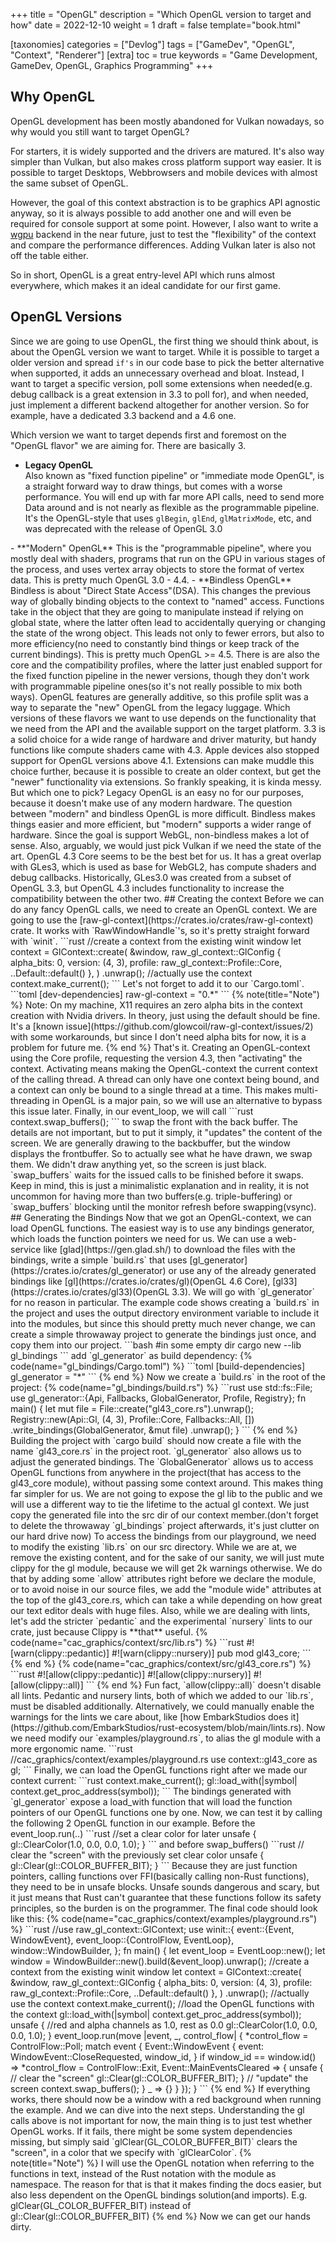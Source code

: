 +++
title = "OpenGL"
description = "Which OpenGL version to target and how"
date = 2022-12-10
weight = 1
draft = false
template="book.html"

[taxonomies]
categories = ["Devlog"]
tags = ["GameDev", "OpenGL", "Context", "Renderer"]
[extra]
toc = true
keywords = "Game Development, GameDev, OpenGL, Graphics Programming"
+++

## Why OpenGL
OpenGL development has been mostly abandoned for Vulkan nowadays, so why would
you still want to target OpenGL? 

For starters, it is widely supported and the drivers are matured. It's also way
simpler than Vulkan, but also makes cross platform support way easier. It is
possible to target Desktops, Webbrowsers and mobile devices with almost the same
subset of OpenGL.

However, the goal of this context abstraction is to be graphics API agnostic
anyway, so it is always possible to add another one and will even be required
for console support at some point. However, I also want to write a
[wgpu](https://wgpu.rs/) backend in the near future, just to test the
"flexibility" of the context and compare the performance differences.
Adding Vulkan later is also not off the table either.

So in short, OpenGL is a great entry-level API which runs almost everywhere,
which makes it an ideal candidate for our first game.

## OpenGL Versions
Since we are going to use OpenGL, the first thing we should think about, is about the OpenGL version we want to
target. While it is possible to target a older version and spread `if's` in our
code base to pick the better alternative when supported, it adds an unnecessary
overhead and bloat. Instead, I want to target a specific version, poll some
extensions when needed(e.g. debug callback is a great extension in 3.3 to poll
for), and when needed, just implement a different backend altogether for
another version. So for example, have a dedicated 3.3 backend and a 4.6 one.

Which version we want to target depends first and foremost on the "OpenGL flavor"
we are aiming for. There are basically 3.

- **Legacy OpenGL**      
  Also known as "fixed function pipeline" or "immediate mode OpenGL", is a straight forward
  way to draw things, but comes with a worse performance. You will end up with
  far more API calls, need to send more Data around and is not nearly as flexible as the programmable pipeline.
  It's the OpenGL-style that uses `glBegin`, `glEnd`, `glMatrixMode`, etc, and
  was deprecated with the release of OpenGL 3.0         

<!--->

- **"Modern" OpenGL**   
  This is the "programmable pipeline", where you mostly deal with shaders,
  programs that run on the GPU in various stages of the process, and uses vertex
  array objects to store the format of vertex data. This is pretty much OpenGL
  3.0 - 4.4.

- **Bindless OpenGL**    
  Bindless is about "Direct State Access"(DSA). This changes the previous way of globally binding objects to the context to
  "named" access. Functions take in the object that they are going to manipulate
  instead if relying on global state, where the latter often lead to
  accidentally querying or changing the state of the wrong object. This leads
  not only to fewer errors, but also to more efficiency(no need to constantly
  bind things or keep track of the current bindings).
  This is pretty much OpenGL >= 4.5.

There is are also the core and the compatibility profiles, where the latter just enabled
support for the fixed function pipeline in the newer versions, though they don't
work with programmable pipeline ones(so it's not really possible to mix both
ways). OpenGL features are generally additive, so this profile split was a
way to separate the "new" OpenGL from the legacy luggage.

Which versions of these flavors we want to use depends on the functionality that
we need from the API and the available support on the target platform. 3.3 is a solid choice for a wide range of hardware and
driver maturity, but handy functions like compute shaders came with 4.3. Apple
devices also stopped support for OpenGL versions above 4.1.

Extensions can make muddle this choice further, because it is possible to create
an older context, but get the "newer" functionality via extensions.
So frankly speaking, it is kinda messy.

But which one to pick?
Legacy OpenGL is an easy no for our purposes, because it doesn't make use of any modern hardware. 
The question between "modern" and bindless OpenGL is more difficult.
Bindless makes things easier and more efficient, but "modern" supports a wider
range of hardware. Since the goal is support WebGL, non-bindless makes a lot of
sense. Also, arguably, we would just pick Vulkan if we need the state of the art.

OpenGL 4.3 Core seems to be the best bet for us. It has a great overlap with GLes3, which is used as base for WebGL2,
has compute shaders and debug callbacks. Historically, GLes3.0 was created from
a subset of OpenGL 3.3, but OpenGL 4.3 includes functionality to increase the
compatibility between the other two.

## Creating the context
Before we can do any fancy OpenGL calls, we need to create an OpenGL context.
We are going to use the [raw-gl-context](https://crates.io/crates/raw-gl-context) crate.
It works with `RawWindowHandle`'s, so it's pretty straight forward with `winit`.

```rust 
//create a context from the existing winit window
let context = GlContext::create(
    &window,
    raw_gl_context::GlConfig {
        alpha_bits: 0,
        version: (4, 3),
        profile: raw_gl_context::Profile::Core,
        ..Default::default()
    },
)
.unwrap();

//actually use the context
context.make_current();
```

Let's not forget to add it to our `Cargo.toml`.

```toml 
[dev-dependencies]
raw-gl-context = "0.*"
```

{% note(title="Note") %}
Note: On my machine, X11 requires an zero alpha bits in the context creation with Nvidia drivers. 
In theory, just using the default should be fine. It's a [known issue](https://github.com/glowcoil/raw-gl-context/issues/2) with some
workarounds, but since I don't need alpha bits for now, it is a problem for
 future me.
{% end %}

That's it.  

Creating an OpenGL-context using the Core profile, requesting the version 4.3,
then "activating" the context. Activating means making the OpenGL-context the
current context of the calling thread. A thread can only have one context being bound,
and a context can only be bound to a single thread at a time. This makes
multi-threading in OpenGL is a major pain, so we will use an alternative to
bypass this issue later.



Finally, in our event_loop, we will call 
```rust 
context.swap_buffers();
```
to swap the front with the back buffer. The details are not important, but to
put it simply, it "updates" the content of the screen. We are generally drawing
to the backbuffer, but the window displays the frontbuffer. So to actually see
what he have drawn, we swap them. We didn't draw anything yet, so the screen is
just black. `swap_buffers` waits for the issued calls to be finished before it
swaps. Keep in mind, this is just a minimalistic explanation and in reality, it
is not uncommon for having more than two buffers(e.g. triple-buffering) or
`swap_buffers` blocking until the monitor refresh before swapping(vsync).

## Generating the Bindings
Now that we got an OpenGL-context, we can load OpenGL functions.
The easiest way is to use any bindings generator, which loads the function
pointers we need for us.

We can use a web-service like [glad](https://gen.glad.sh/) to download the files
with the bindings, write a simple `build.rs` that uses
[gl_generator](https://crates.io/crates/gl_generator) or use any of the already
generated bindings like [gl](https://crates.io/crates/gl)(OpenGL 4.6 Core),
[gl33](https://crates.io/crates/gl33)(OpenGL 3.3).

We will go with `gl_generator` for no reason in particular.
The example code shows creating a `build.rs` in the project and uses the output
directory environment variable to include it into the modules, but since this
should pretty much never change, we can create a simple throwaway project to generate
the bindings just once, and copy them into our project.

```bash 
#in some empty dir 
cargo new --lib gl_bindings
```

add `gl_generator` as build dependency:

{% code(name="gl_bindings/Cargo.toml") %}
```toml 
[build-dependencies]
gl_generator = "*"
```
{% end %}

Now we create a `build.rs` in the root of the project:

{% code(name="gl_bindings/build.rs") %}
```rust 
use std::fs::File;
use gl_generator::{Api, Fallbacks, GlobalGenerator, Profile, Registry};

fn main() {
    let mut file = File::create("gl43_core.rs").unwrap();

    Registry::new(Api::Gl, (4, 3), Profile::Core, Fallbacks::All, [])
        .write_bindings(GlobalGenerator, &mut file)
        .unwrap();
}
```
{% end %}

Building the project with `cargo build` should now create a file with the name `gl43_core.rs` in
the project root.

`gl_generator` also allows us to adjust the generated bindings. The `GlobalGenerator`
allows us to access OpenGL functions from anywhere in the project(that has
access to the gl43_core module), without passing some context around. This makes
thing far simpler for us. We are not going to expose the gl lib to the public
and we will use a different way to tie the lifetime to the actual gl context.

We just copy the generated file into the src dir of our context member.(don't forget to delete the throwaway `gl_bindings` project afterwards, it's just clutter on our hard drive now)

To access the bindings from our playground, we need to modify the existing
`lib.rs` on our src directory. While we are at, we remove the existing content,
and for the sake of our sanity, we will just mute clippy for the gl module,
because we will get 2k warnings otherwise. We do that by adding some `allow`
attributes right before we declare the module, or to avoid noise in our source
files, we add the "module wide" attributes at the top of the gl43_core.rs, which
can take a while depending on how great our text editor deals with huge files.
Also, while we are dealing with lints, let's add the stricter `pedantic` and the
experimental `nursery` lints to our crate, just because Clippy is **that** useful. 

{% code(name="cac_graphics/context/src/lib.rs") %}
```rust 
#![warn(clippy::pedantic)]
#![warn(clippy::nursery)]

pub mod gl43_core;
```
{% end %}

{% code(name="cac_graphics/context/src/gl43_core.rs") %}
```rust 
#![allow(clippy::pedantic)]
#![allow(clippy::nursery)]
#![allow(clippy::all)]
```
{% end %}

Fun fact, `allow(clippy::all)` doesn't disable all lints. Pedantic and nursery
lints, both of which we added to our `lib.rs`, must be disabled additionally.
Alternatively, we could manually enable the warnings for the lints we care
about, like [how EmbarkStudios does
it](https://github.com/EmbarkStudios/rust-ecosystem/blob/main/lints.rs).



Now we need modify our `examples/playground.rs`, to alias the gl module with a
more ergonomic name.

```rust
//cac_graphics/context/examples/playground.rs

use context::gl43_core as gl;
```

Finally, we can load the OpenGL functions right after we made our context
current: 

```rust
context.make_current();

gl::load_with(|symbol| context.get_proc_address(symbol));
```

The bindings generated with `gl_generator` expose a load_with function that will load the function pointers
of our OpenGL functions one by one. 

Now, we can test it by calling the following 2 OpenGL function in our example.

Before the event_loop.run(..) 
```rust 
//set a clear color for later
unsafe {
    gl::ClearColor(1.0, 0.0, 0.0, 1.0);
}
```

and before swap_buffers()
```rust 
// clear the "screen" with the previously set clear color
unsafe {
    gl::Clear(gl::COLOR_BUFFER_BIT);
}
```

Because they are just function pointers, calling functions over FFI(basically calling non-Rust
functions), they need to be in unsafe blocks.
Unsafe sounds dangerous and scary, but it just means that Rust can't guarantee that these
functions follow its safety principles, so the burden is on the programmer. 


The final code should look like this:

{% code(name="cac_graphics/context/examples/playground.rs") %}
```rust 
//use raw_gl_context::GlContext;
use winit::{
    event::{Event, WindowEvent},
    event_loop::{ControlFlow, EventLoop},
    window::WindowBuilder,
};
fn main() {
    let event_loop = EventLoop::new();
    let window = WindowBuilder::new().build(&event_loop).unwrap();

    //create a context from the existing winit window
    let context = GlContext::create(
        &window,
        raw_gl_context::GlConfig {
            alpha_bits: 0,
            version: (4, 3),
            profile: raw_gl_context::Profile::Core,
            ..Default::default()
        },
    )
    .unwrap();

    //actually use the context
    context.make_current();

    //load the OpenGL functions with the context
    gl::load_with(|symbol| context.get_proc_address(symbol));

    unsafe {
        //red and alpha channels as 1.0, rest as 0.0
        gl::ClearColor(1.0, 0.0, 0.0, 1.0);
    }

    event_loop.run(move |event, _, control_flow| {
        *control_flow = ControlFlow::Poll;

        match event {
            Event::WindowEvent {
                event: WindowEvent::CloseRequested,
                window_id,
            } if window_id == window.id() => *control_flow = ControlFlow::Exit,
            Event::MainEventsCleared => {
                unsafe {
                    // clear the "screen"
                    gl::Clear(gl::COLOR_BUFFER_BIT);
                }
            // "update" the screen
                context.swap_buffers();
            }
            _ => {}
        }
    });
}
```
{% end %}

If everything works, there should now be a window with a red background when
running the example. And we can dive into the next steps.

Understanding the gl calls above is not important for now, the main thing is to
just test whether OpenGL works. If it fails, there might be some system
dependencies missing, but simply said `glClear(GL_COLOR_BUFFER_BIT)` clears the "screen", in a color that
we specify with `glClearColor`.

{% note(title="Note") %}
I will use the OpenGL notation when referring to the functions in text,
instead of the Rust notation with the module as namespace. The reason for that
is that it makes finding the docs easier, but also less dependent on the
OpenGL bindings solution(and imports). E.g. glClear(GL_COLOR_BUFFER_BIT) instead of 
gl::Clear(gl::COLOR_BUFFER_BIT)
{% end %}

Now we can get our hands dirty.
